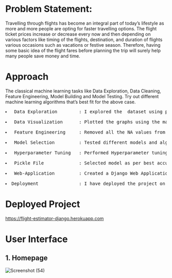 # Problem Statement: #

Travelling through flights has become an integral part of today’s lifestyle as more and more people are opting for faster travelling options. The flight ticket prices increase or decrease every now and then depending on various factors like timing of the flights, destination, and duration of flights various occasions such as vacations or festive season. Therefore, having some basic idea of the flight fares before planning the trip will surely help many people save money and time.


# Approach #
The classical machine learning tasks like Data Exploration, Data Cleaning,
Feature Engineering, Model Building and Model Testing. Try out different machine
learning algorithms that’s best fit for the above case.
<pre>
<li> Data Exploration        : I explored the  dataset using pandas, numpy, matplotlib and seaborn.</li>
<li> Data Visualization      : Plotted the graphs using the matlplotib and seaborn library to get the insights.</li>
<li> Feature Engineering     : Removed all the NA values from the dataset and converted the categorial data to the desired type.</li>
<li> Model Selection         : Tested different models and algrithms to check the accuracy of models. Plotted graph for the difference of (y_test - y_pred).</li>
<li> Hyperparameter Tuning   : Performed Hyperparameter tuning using RandomizedSearchCV.</li>
<li> Pickle File             : Selected model as per best accuracy and created pickle file using joblib .</li>
<li> Web-Application         : Created a Django Web Application which takes neccessary inputs and predicts the price. It also stores the data into the database which can only be accessed by superuser.</li>
<li>Deployment               : I have deployed the project on heroku.</li></pre>


# Deployed Project #
<a href="https://flight-estimator-django.herokuapp.com/">https://flight-estimator-django.herokuapp.com</a>


# User Interface #

## 1. Homepage ##
![Screenshot (54)](https://user-images.githubusercontent.com/68066033/131826298-3d989c29-fe0a-424e-b058-c71845609295.png)

